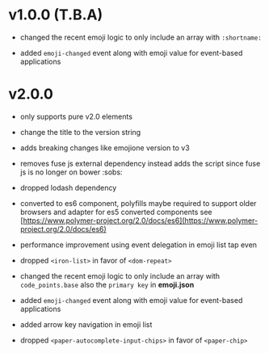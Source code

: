 # v1.0.0 (T.B.A)

* changed the recent emoji logic to only include an array with `:shortname:`

* added `emoji-changed` event along with emoji value for event-based applications 

# v2.0.0

* only supports pure v2.0 elements

* change the title to the version string

* adds breaking changes like emojione version to v3

* removes fuse js external dependency instead adds the script since fuse js is no longer on bower :sobs:

* dropped lodash dependency

* converted to es6 component, polyfills maybe required to support older browsers and adapter for es5 converted components see 
  [https://www.polymer-project.org/2.0/docs/es6](https://www.polymer-project.org/2.0/docs/es6)

* performance improvement using event delegation in emoji list tap even

* dropped `<iron-list>` in favor of `<dom-repeat>`

* changed the recent emoji logic to only include an array with `code_points.base` also the `primary key` in **emoji.json** 

* added `emoji-changed` event along with emoji value for event-based applications

* added arrow key navigation in emoji list

* dropped `<paper-autocomplete-input-chips>` in favor of `<paper-chip>`